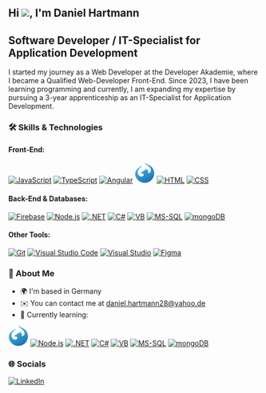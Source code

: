 ## Hi <img src="https://raw.githubusercontent.com/MartinHeinz/MartinHeinz/master/wave.gif" width="30px">, I'm Daniel Hartmann

## Software Developer / IT-Specialist for Application Development

I started my journey as a Web Developer at the Developer Akademie, where I became a Qualified Web-Developer Front-End. Since 2023, I have been learning programming and currently, I am expanding my expertise by pursuing a 3-year apprenticeship as an IT-Specialist for Application Development.

### 🛠 Skills & Technologies
#### Front-End:  
[<img src="https://cdn.jsdelivr.net/gh/devicons/devicon/icons/javascript/javascript-original.svg" height="40" width="40" alt="JavaScript" />](https://developer.mozilla.org/en-US/docs/Web/JavaScript)
[<img src="https://cdn.jsdelivr.net/gh/devicons/devicon/icons/typescript/typescript-original.svg" height="40" width="40" alt="TypeScript" />](https://www.typescriptlang.org/)
[<img src="https://cdn.jsdelivr.net/gh/devicons/devicon@latest/icons/angular/angular-original.svg" height="40" width="40" alt="Angular" />](https://angular.dev/)
[<img src="phenix_blue.png" height="40" width="40" alt="OpenUI5" />](https://openui5.org/)
[<img src="https://cdn.jsdelivr.net/gh/devicons/devicon/icons/html5/html5-original.svg" height="40" width="40" alt="HTML" />](https://developer.mozilla.org/de/docs/Glossary/HTML5)
[<img src="https://cdn.jsdelivr.net/gh/devicons/devicon/icons/css3/css3-original.svg" height="40" width="40" alt="CSS" />](https://developer.mozilla.org/en-US/docs/Web/CSS)

#### Back-End & Databases:  
[<img src="https://cdn.jsdelivr.net/gh/devicons/devicon/icons/firebase/firebase-plain.svg" height="40" width="40" alt="Firebase" />](https://firebase.google.com/)
[<img src="https://cdn.jsdelivr.net/gh/devicons/devicon@latest/icons/nodejs/nodejs-original-wordmark.svg" height="40" width="40" alt="Node.js" />](https://nodejs.org/)
[<img src="https://cdn.jsdelivr.net/gh/devicons/devicon@latest/icons/dot-net/dot-net-original-wordmark.svg" height="40" width="40" alt=".NET" />](https://dotnet.microsoft.com/en-us/)
[<img src="https://cdn.jsdelivr.net/gh/devicons/devicon@latest/icons/csharp/csharp-original.svg" height="40" width="40" alt="C#" />](https://learn.microsoft.com/en-us/dotnet/csharp/)
[<img src="https://cdn.jsdelivr.net/gh/devicons/devicon@latest/icons/visualbasic/visualbasic-original.svg" height="40" width="40" alt="VB" />](https://learn.microsoft.com/en-us/dotnet/visual-basic/)
[<img src="https://cdn.jsdelivr.net/gh/devicons/devicon@latest/icons/microsoftsqlserver/microsoftsqlserver-plain-wordmark.svg" height="40" width="40" alt="MS-SQL" />](https://www.microsoft.com/en-us/sql-server)
[<img src="https://cdn.jsdelivr.net/gh/devicons/devicon@latest/icons/mongodb/mongodb-original-wordmark.svg" height="40" width="40" alt="mongoDB" />](https://www.mongodb.com/)

#### Other Tools:  
[<img src="https://cdn.jsdelivr.net/gh/devicons/devicon/icons/git/git-original.svg" height="40" width="40" alt="Git" />](https://git-scm.com/)
[<img src="https://cdn.jsdelivr.net/gh/devicons/devicon@latest/icons/vscode/vscode-original.svg" height="40" width="40" alt="Visual Studio Code" />](https://code.visualstudio.com/)
[<img src="https://cdn.jsdelivr.net/gh/devicons/devicon@latest/icons/visualstudio/visualstudio-original.svg" height="40" width="40" alt="Visual Studio" />](https://visualstudio.microsoft.com/)
[<img src="https://cdn.jsdelivr.net/gh/devicons/devicon/icons/figma/figma-original.svg" height="40" width="40" alt="Figma" />](https://www.figma.com/)

### 📍 About Me
- 🌍 I'm based in Germany  
- ✉️ You can contact me at daniel.hartmann28@yahoo.de  
- 🧠 Currently learning:

[<img src="phenix_blue.png" height="40" width="40" alt="OpenUI5" />](https://openui5.org/)
[<img src="https://cdn.jsdelivr.net/gh/devicons/devicon@latest/icons/nodejs/nodejs-original-wordmark.svg" height="40" width="40" alt="Node.js" />](https://nodejs.org/)
[<img src="https://cdn.jsdelivr.net/gh/devicons/devicon@latest/icons/dot-net/dot-net-original-wordmark.svg" height="40" width="40" alt=".NET" />](https://dotnet.microsoft.com/en-us/)
[<img src="https://cdn.jsdelivr.net/gh/devicons/devicon@latest/icons/csharp/csharp-original.svg" height="40" width="40" alt="C#" />](https://learn.microsoft.com/en-us/dotnet/csharp/)
[<img src="https://cdn.jsdelivr.net/gh/devicons/devicon@latest/icons/visualbasic/visualbasic-original.svg" height="40" width="40" alt="VB" />](https://learn.microsoft.com/en-us/dotnet/visual-basic/)
[<img src="https://cdn.jsdelivr.net/gh/devicons/devicon@latest/icons/microsoftsqlserver/microsoftsqlserver-plain-wordmark.svg" height="40" width="40" alt="MS-SQL" />](https://www.microsoft.com/en-us/sql-server)
[<img src="https://cdn.jsdelivr.net/gh/devicons/devicon@latest/icons/mongodb/mongodb-original-wordmark.svg" height="40" width="40" alt="mongoDB" />](https://www.mongodb.com/)

### 🌐 Socials  
[<img src="https://cdn.jsdelivr.net/gh/devicons/devicon@latest/icons/linkedin/linkedin-original.svg" height="40" width="40" alt="LinkedIn" />](https://www.linkedin.com/in/daniel-hartmann-55a9b227a/)
